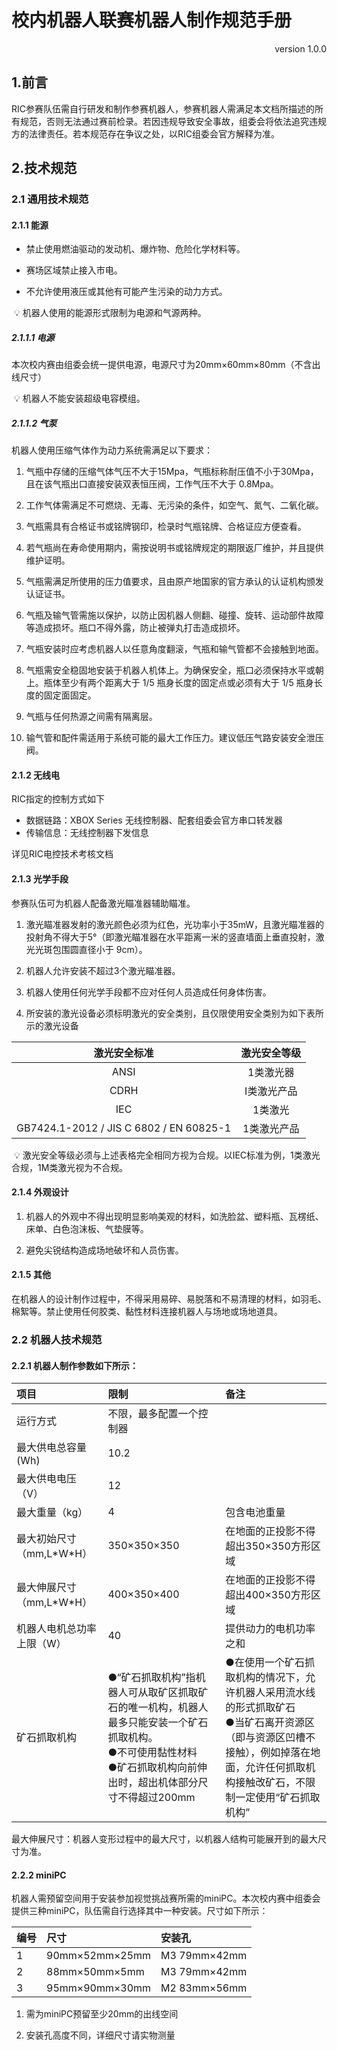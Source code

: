 

# 校内机器人联赛机器人制作规范手册

<p align="right">version 1.0.0</p>

## 1.前言

RIC参赛队伍需自行研发和制作参赛机器人，参赛机器人需满足本文档所描述的所有规范，否则无法通过赛前检录。若因违规导致安全事故，组委会将依法追究违规方的法律责任。若本规范存在争议之处，以RIC组委会官方解释为准。

## 2.技术规范

### 2.1 通用技术规范

#### 2.1.1 能源

- 禁止使用燃油驱动的发动机、爆炸物、危险化学材料等。

- 赛场区域禁止接入市电。

- 不允许使用液压或其他有可能产生污染的动力方式。

​    💡    机器人使用的能源形式限制为电源和气源两种。

##### 2.1.1.1 电源

本次校内赛由组委会统一提供电源，电源尺寸为20mm×60mm×80mm（不含出线尺寸）

​    💡    机器人不能安装超级电容模组。

##### 2.1.1.2 气泵

机器人使用压缩气体作为动力系统需满足以下要求：

1. 气瓶中存储的压缩气体气压不大于15Mpa，气瓶标称耐压值不小于30Mpa，且在该气瓶出口直接安装双表恒压阀，工作气压不大于 0.8Mpa。 

2. 工作气体需满足不可燃烧、无毒、无污染的条件，如空气、氮气、二氧化碳。

3. 气瓶需具有合格证书或铭牌钢印，检录时气瓶铭牌、合格证应方便查看。

4. 若气瓶尚在寿命使用期内，需按说明书或铭牌规定的期限返厂维护，并且提供维护证明。

5. 气瓶需满足所使用的压力值要求，且由原产地国家的官方承认的认证机构颁发认证证书。

6. 气瓶及输气管需施以保护，以防止因机器人侧翻、碰撞、旋转、运动部件故障等造成损坏。瓶口不得外露，防止被弹丸打击造成损坏。

7. 气瓶安装时应考虑机器人以任意角度翻滚，气瓶和输气管都不会接触到地面。

8. 气瓶需安全稳固地安装于机器人机体上。为确保安全，瓶口必须保持水平或朝上。瓶体至少有两个距离大于 1/5 瓶身长度的固定点或必须有大于 1/5 瓶身长度的固定面固定。 

9. 气瓶与任何热源之间需有隔离层。 

10. 输气管和配件需适用于系统可能的最大工作压力。建议低压气路安装安全泄压阀。

#### 2.1.2 无线电

RIC指定的控制方式如下

- 数据链路：XBOX Series 无线控制器、配套组委会官方串口转发器
- 传输信息：无线控制器下发信息

详见RIC电控技术考核文档

#### 2.1.3 光学手段

参赛队伍可为机器人配备激光瞄准器辅助瞄准。

1. 激光瞄准器发射的激光颜色必须为红色，光功率小于35mW，且激光瞄准器的投射角不得大于5°（即激光瞄准器在水平距离一米的竖直墙面上垂直投射，激光光斑包围圆直径小于 9cm）。

2. 机器人允许安装不超过3个激光瞄准器。

3. 机器人使用任何光学手段都不应对任何人员造成任何身体伤害。

4. 所安装的激光设备必须标明激光的安全类别，且仅限使用安全类别为如下表所示的激光设备

|              激光安全标准               | 激光安全等级 |
| :-------------------------------------: | :----------: |
|                  ANSI                   |  1类激光器   |
|                  CDRH                   | I类激光产品  |
|                   IEC                   |   1类激光    |
| GB7424.1-2012 / JIS C 6802 / EN 60825-1 | 1类激光产品  |

​    💡    激光安全等级必须与上述表格完全相同方视为合规。以IEC标准为例，1类激光合规，1M类激光视为不合规。

#### 2.1.4 外观设计

1. 机器人的外观中不得出现明显影响美观的材料，如洗脸盆、塑料瓶、瓦楞纸、床单、白色泡沫板、气垫膜等。

2. 避免尖锐结构造成场地破坏和人员伤害。

#### 2.1.5 其他

在机器人的设计制作过程中，不得采用易碎、易脱落和不易清理的材料，如羽毛、棉絮等。禁止使用任何胶类、黏性材料连接机器人与场地或场地道具。

### 2.2 机器人技术规范

#### 2.2.1 机器人制作参数如下所示：

| 项目                       | 限制                                                         | 备注                                                         |
| :------------------------- | :----------------------------------------------------------- | :----------------------------------------------------------- |
| 运行方式                   | 不限，最多配置一个控制器                                     |                                                              |
| 最大供电总容量(Wh)         | 10.2                                                         |                                                              |
| 最大供电电压（V）          | 12                                                           |                                                              |
| 最大重量（kg）             | 4                                                            | 包含电池重量                                                 |
| 最大初始尺寸（mm,L\*W\*H） | 350×350×350                                                  | 在地面的正投影不得超出350×350方形区域                        |
| 最大伸展尺寸（mm,L\*W\*H） | 400×350×400                                                  | 在地面的正投影不得超出400×350方形区域                        |
| 机器人电机总功率上限（W）  | 40                                                           | 提供动力的电机功率之和                                       |
| 矿石抓取机构               | ●“矿石抓取机构”指机器人可从取矿区抓取矿石的唯一机构，机器人最多只能安装一个矿石抓取机构。<br />●不可使用黏性材料<br />●矿石抓取机构向前伸出时，超出机体部分尺寸不得超过200mm | ●在使用一个矿石抓取机构的情况下，允许机器人采用流水线的形式抓取矿石<br /> ●当矿石离开资源区（即与资源区凹槽不接触），例如掉落在地面，允许任何抓取机构接触改矿石，不限制一定使用“矿石抓取机构” |

最大伸展尺寸：机器人变形过程中的最大尺寸，以机器人结构可能展开到的最大尺寸为准。

#### 2.2.2 miniPC

机器人需预留空间用于安装参加视觉挑战赛所需的miniPC。本次校内赛中组委会提供三种miniPC，队伍需自行选择其中一种安装。尺寸如下所示：

| 编号 | 尺寸           | 安装孔       |
| :--- | :------------- | :----------- |
| 1    | 90mm×52mm×25mm | M3 79mm×42mm |
| 2    | 88mm×50mm×5mm  | M3 79mm×42mm |
| 3    | 95mm×90mm×30mm | M2 83mm×56mm |

1. 需为miniPC预留至少20mm的出线空间

2. 安装孔高度不同，详细尺寸请实物测量

   


